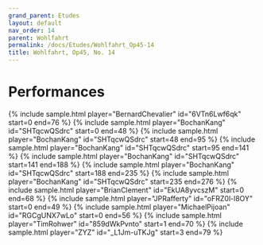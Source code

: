```yaml
---
grand_parent: Etudes
layout: default
nav_order: 14
parent: Wohlfahrt
permalink: /docs/Etudes/Wohlfahrt_Op45-14
title: Wohlfahrt, Op45, No. 14
---
```

# Performances
<div class="sample-container">
    {% include sample.html player="BernardChevalier" id="6VTn6Lwf6qk" start=0 end=76 %}
    {% include sample.html player="BochanKang" id="SHTqcwQSdrc" start=0 end=48 %}
    {% include sample.html player="BochanKang" id="SHTqcwQSdrc" start=48 end=95 %}
    {% include sample.html player="BochanKang" id="SHTqcwQSdrc" start=95 end=141 %}
    {% include sample.html player="BochanKang" id="SHTqcwQSdrc" start=141 end=188 %}
    {% include sample.html player="BochanKang" id="SHTqcwQSdrc" start=188 end=235 %}
    {% include sample.html player="BochanKang" id="SHTqcwQSdrc" start=235 end=276 %}
    {% include sample.html player="BrianClement" id="EkUA8yvcszM" start=0 end=68 %}
    {% include sample.html player="JPRafferty" id="oFRZ0l-l8OY" start=0 end=49 %}
    {% include sample.html player="MichaelPijoan" id="RGCgUNX7wLo" start=0 end=56 %}
    {% include sample.html player="TimRohwer" id="859dWkPvnto" start=1 end=70 %}
    {% include sample.html player="ZYZ" id="_L1Jm-uTKJg" start=3 end=79 %}
</div>